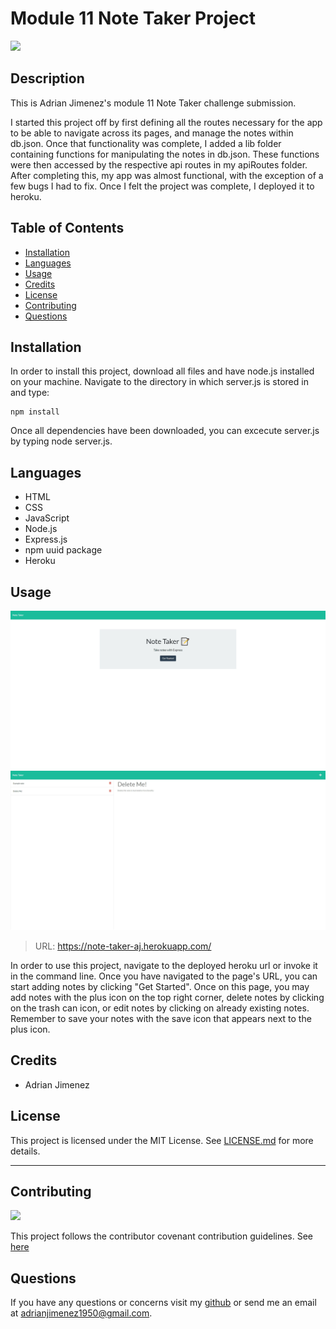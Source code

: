 
# Module 11 Note Taker Project


![](https://img.shields.io/badge/License-MIT-green)


## Description

This is Adrian Jimenez's module 11 Note Taker challenge submission. 

I started this project off by first defining all the routes necessary for the app to be able to navigate across its pages, and manage the notes within db.json. Once that functionality was complete, I added a lib folder containing functions for manipulating the notes in db.json. These functions were then accessed by the respective api routes in my apiRoutes folder. After completing this, my app was almost functional, with the exception of a few bugs I had to fix. Once I felt the project was complete, I deployed it to heroku.

## Table of Contents

- [Installation](#installation)
- [Languages](#languages)
- [Usage](#usage)
- [Credits](#credits)
- [License](#license)
- [Contributing](#contributing)
- [Questions](#questions)

## Installation

In order to install this project, download all files and have node.js installed on your machine. Navigate to the directory in which server.js is stored in and type: 

    npm install


Once all dependencies have been downloaded, you can excecute server.js by typing node server.js.

## Languages

* HTML
* CSS
* JavaScript
* Node.js
* Express.js
* npm uuid package
* Heroku


## Usage

![](./lib/assets/images/preview.jpg)
![](./lib/assets/images/preview2.jpg)


> URL: https://note-taker-aj.herokuapp.com/

In order to use this project, navigate to the deployed heroku url or invoke it in the command line. Once you have navigated to the page's URL, you can start adding notes by clicking "Get Started". Once on this page, you may add notes with the plus icon on the top right corner, delete notes by clicking on the trash can icon, or edit notes by clicking on already existing notes. Remember to save your notes with the save icon that appears next to the plus icon.


## Credits

* Adrian Jimenez


## License


This project is licensed under the MIT License. See [LICENSE.md](./LICENSE.md) for more details.

---

## Contributing


![](https://img.shields.io/badge/Contribution-CC%20v2.1-blueviolet)


This project follows the contributor covenant contribution guidelines. See [here](https://www.contributor-covenant.org/version/2/1/code_of_conduct/) 


## Questions

If you have any questions or concerns visit my [github](https://github.com/PuppetAJ) or send me an email at <adrianjimenez1950@gmail.com>. 


